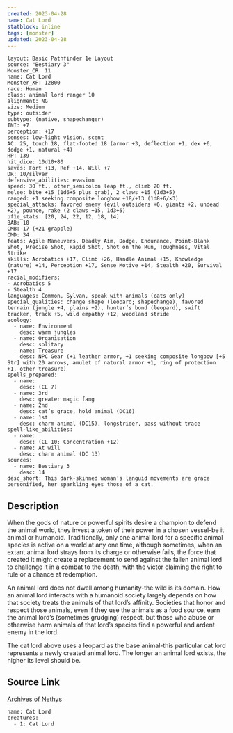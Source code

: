 ```yaml
---
created: 2023-04-28
name: Cat Lord
statblock: inline
tags: [monster]
updated: 2023-04-28
---
```

```statblock
layout: Basic Pathfinder 1e Layout
source: "Bestiary 3"
Monster_CR: 11
name: Cat Lord
Monster_XP: 12800
race: Human
class: animal lord ranger 10
alignment: NG
size: Medium
type: outsider
subtype: (native, shapechanger)
INI: +7
perception: +17
senses: low-light vision, scent
AC: 25, touch 18, flat-footed 18 (armor +3, deflection +1, dex +6, dodge +1, natural +4)
HP: 139
hit_dice: 10d10+80
saves: Fort +13, Ref +14, Will +7
DR: 10/silver
defensive_abilities: evasion
speed: 30 ft., other_semicolon leap ft., climb 20 ft.
melee: bite +15 (1d6+5 plus grab), 2 claws +15 (1d3+5)
ranged: +1 seeking composite longbow +18/+13 (1d8+6/×3)
special_attacks: favored enemy (evil outsiders +6, giants +2, undead +2), pounce, rake (2 claws +15, 1d3+5)
pf1e_stats: [20, 24, 22, 12, 18, 14]
BAB: 10
CMB: 17 (+21 grapple)
CMD: 34
feats: Agile Maneuvers, Deadly Aim, Dodge, Endurance, Point-Blank Shot, Precise Shot, Rapid Shot, Shot on the Run, Toughness, Vital Strike
skills: Acrobatics +17, Climb +26, Handle Animal +15, Knowledge (nature) +14, Perception +17, Sense Motive +14, Stealth +20, Survival +17
racial_modifiers:
- Acrobatics 5
- Stealth 4
languages: Common, Sylvan, speak with animals (cats only)
special_qualities: change shape (leopard; shapechange), favored terrain (jungle +4, plains +2), hunter’s bond (leopard), swift tracker, track +5, wild empathy +12, woodland stride
ecology:
  - name: Environment
    desc: warm jungles
  - name: Organisation
    desc: solitary
  - name: Treasure
    desc: NPC Gear (+1 leather armor, +1 seeking composite longbow [+5 Str] with 20 arrows, amulet of natural armor +1, ring of protection +1, other treasure)
spells_prepared:
  - name:
    desc: (CL 7)
  - name: 3rd
    desc: greater magic fang
  - name: 2nd
    desc: cat’s grace, hold animal (DC16)
  - name: 1st
    desc: charm animal (DC15), longstrider, pass without trace
spell-like_abilities:
  - name:
    desc: (CL 10; Concentration +12)
  - name: At will
    desc: charm animal (DC 13)
sources:
  - name: Bestiary 3
    desc: 14
desc_short: This dark-skinned woman’s languid movements are grace personified, her sparkling eyes those of a cat.
```
## Description
When the gods of nature or powerful spirits desire a champion to defend the animal world, they invest a token of their power in a chosen vessel-be it animal or humanoid. Traditionally, only one animal lord for a specific animal species is active on a world at any one time, although sometimes, when an extant animal lord strays from its charge or otherwise fails, the force that created it might create a replacement to send against the fallen animal lord to challenge it in a combat to the death, with the victor claiming the right to rule or a chance at redemption.

An animal lord does not dwell among humanity-the wild is its domain. How an animal lord interacts with a humanoid society largely depends on how that society treats the animals of that lord’s affinity. Societies that honor and respect those animals, even if they use the animals as a food source, earn the animal lord’s (sometimes grudging) respect, but those who abuse or otherwise harm animals of that lord’s species find a powerful and ardent enemy in the lord.

The cat lord above uses a leopard as the base animal-this particular cat lord represents a newly created animal lord. The longer an animal lord exists, the higher its level should be.
## Source Link
[Archives of Nethys](https://aonprd.com/MonsterDisplay.aspx?ItemName=Cat%20Lord)
```encounter-table
name: Cat Lord
creatures:
  - 1: Cat Lord
```
